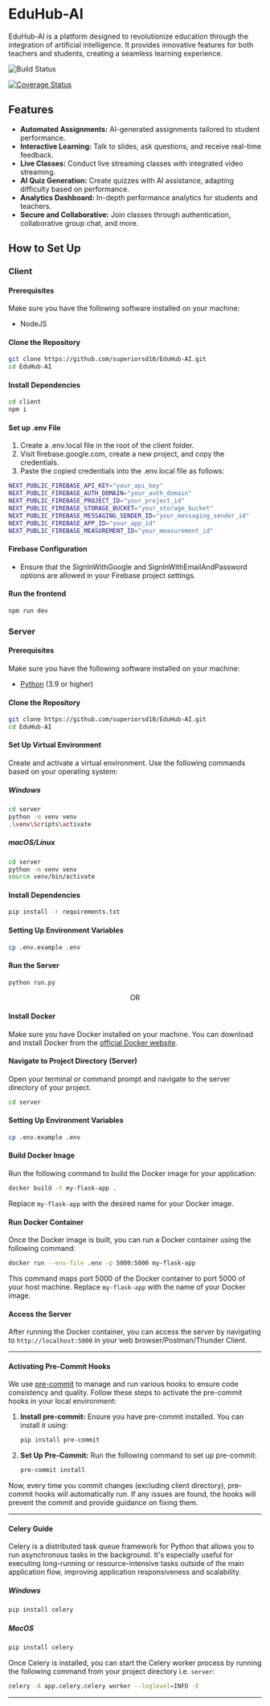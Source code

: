 # EduHub-AI

EduHub-AI is a platform designed to revolutionize education through the integration of artificial intelligence. It provides innovative features for both teachers and students, creating a seamless learning experience.

![Build Status](https://github.com/superiorsd10/EduHub-AI/actions/workflows/ci.yml/badge.svg)

[![Coverage Status](https://coveralls.io/repos/github/superiorsd10/EduSmart/badge.svg?branch=main)](https://coveralls.io/github/superiorsd10/EduSmart?branch=main)

## Features

- **Automated Assignments:** AI-generated assignments tailored to student performance.
- **Interactive Learning:** Talk to slides, ask questions, and receive real-time feedback.
- **Live Classes:** Conduct live streaming classes with integrated video streaming.
- **AI Quiz Generation:** Create quizzes with AI assistance, adapting difficulty based on performance.
- **Analytics Dashboard:** In-depth performance analytics for students and teachers.
- **Secure and Collaborative:** Join classes through authentication, collaborative group chat, and more.

## How to Set Up

### Client
#### Prerequisites
Make sure you have the following software installed on your machine:
- NodeJS
#### Clone the Repository
```bash
git clone https://github.com/superiorsd10/EduHub-AI.git
cd EduHub-AI
```
#### Install Dependencies
```bash
cd client
npm i
```
#### Set up .env File
1. Create a .env.local file in the root of the client folder.
2. Visit firebase.google.com, create a new project, and copy the credentials.
3. Paste the copied credentials into the .env.local file as follows:
```bash
NEXT_PUBLIC_FIREBASE_API_KEY="your_api_key"
NEXT_PUBLIC_FIREBASE_AUTH_DOMAIN="your_auth_domain"
NEXT_PUBLIC_FIREBASE_PROJECT_ID="your_project_id"
NEXT_PUBLIC_FIREBASE_STORAGE_BUCKET="your_storage_bucket"
NEXT_PUBLIC_FIREBASE_MESSAGING_SENDER_ID="your_messaging_sender_id"
NEXT_PUBLIC_FIREBASE_APP_ID="your_app_id"
NEXT_PUBLIC_FIREBASE_MEASUREMENT_ID="your_measurement_id"

```
#### Firebase Configuration
- Ensure that the SignInWithGoogle and SignInWithEmailAndPassword options are allowed in your Firebase project settings.

#### Run the frontend
```bash
npm run dev
```

### Server

#### Prerequisites

Make sure you have the following software installed on your machine:

- [Python](https://www.python.org/) (3.9 or higher)

#### Clone the Repository

```bash
git clone https://github.com/superiorsd10/EduHub-AI.git
cd EduHub-AI
```

#### Set Up Virtual Environment

Create and activate a virtual environment. Use the following commands based on your operating system:

##### Windows

```bash
cd server
python -m venv venv
.\venv\Scripts\activate
```

##### macOS/Linux

```bash
cd server
python -m venv venv
source venv/bin/activate
```

#### Install Dependencies

```bash
pip install -r requirements.txt
```

#### Setting Up Environment Variables

```bash
cp .env.example .env
```

#### Run the Server

```bash
python run.py
```

<p align="center">OR</p>

#### Install Docker

Make sure you have Docker installed on your machine. You can download and install Docker from the [official Docker website](https://www.docker.com/).

#### Navigate to Project Directory (Server)

Open your terminal or command prompt and navigate to the server directory of your project.

```bash
cd server
```

#### Setting Up Environment Variables

```bash
cp .env.example .env
```

#### Build Docker Image

Run the following command to build the Docker image for your application:

```bash
docker build -t my-flask-app .
```

Replace `my-flask-app` with the desired name for your Docker image.

#### Run Docker Container

Once the Docker image is built, you can run a Docker container using the following command:

```bash
docker run --env-file .env -p 5000:5000 my-flask-app
```

This command maps port 5000 of the Docker container to port 5000 of your host machine. Replace `my-flask-app` with the name of your Docker image.

#### Access the Server

After running the Docker container, you can access the server by navigating to `http://localhost:5000` in your web browser/Postman/Thunder Client.

---

#### Activating Pre-Commit Hooks

We use [pre-commit](https://pre-commit.com/) to manage and run various hooks to ensure code consistency and quality. Follow these steps to activate the pre-commit hooks in your local environment:

1. **Install pre-commit:**
    Ensure you have pre-commit installed. You can install it using:

    ```bash
    pip install pre-commit
    ```

2. **Set Up Pre-Commit:**
    Run the following command to set up pre-commit:

    ```bash
    pre-commit install
    ```

Now, every time you commit changes (excluding client directory), pre-commit hooks will automatically run. If any issues are found, the hooks will prevent the commit and provide guidance on fixing them.

---

#### Celery Guide

Celery is a distributed task queue framework for Python that allows you to run asynchronous tasks in the background. It's especially useful for executing long-running or resource-intensive tasks outside of the main application flow, improving application responsiveness and scalability.

##### Windows

```bash
pip install celery
```

##### MacOS

```bash
pip install celery
```

Once Celery is installed, you can start the Celery worker process by running the following command from your project directory i.e. `server`:

```bash
celery -A app.celery.celery worker --loglevel=INFO -E
```

---
